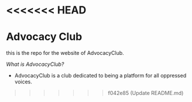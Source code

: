 <<<<<<< HEAD
=======
# Advocacy Club

this is the repo for the website of AdvocacyClub. 

*What is AdvocacyClub?*
- AdvocacyClub is a club dedicated to being a platform for all oppressed voices. 
>>>>>>> f042e85 (Update README.md)


